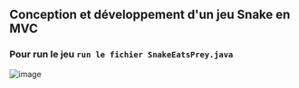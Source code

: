 ## Conception et développement d'un jeu Snake en MVC 
### Pour run le jeu `run le fichier SnakeEatsPrey.java `
![image](https://github.com/QuangMinh1902/Snake-Game-MTR-CFA/assets/59959039/ba44703e-962d-4c51-833f-3c5ca2b70da5)
